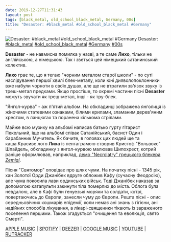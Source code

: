 ```yaml
---
date: 2019-12-27T11:31:43
layout: post
tags: [black_metal, old_school_black_metal, Germany, 00s]
title: "Desaster: #black_metal #old_school_black_metal #Germany"
---
```

![Desaster: #black_metal #old_school_black_metal #Germany](/assets/photos/photo_833@27-12-2019_11-31-43.jpg)
Desaster: [#black_metal](/tags/#black_metal) [#old_school_black_metal](/tags/#old_school_black_metal) [#Germany](/tags/#Germany) [#00s](/tags/#00s)

**Desaster** - не навмисна помилка у назві, а те саме **Лихо**, тільки не англійською, а німецькою. Так і зветься цей німецький сатанинський колектив.

**Лихо** грає те, що я тегаю &quot;чорним металом старої школи&quot; - по суті наслідування першої хвилі блек-металу, коли юні дияволопоклонники вже набули чорноти в своїх душах, але ще не втратили зв&#39;язок звуку із треш-метал предками. Якщо простіше, то окремі частини пісні **Desaster** можуть звучати як треш-метал, інші - як тру-блек.

&quot;Янгол-курва&quot; - аж п&#39;ятий альбом. На обкладинці зображена янголиця із жіночими статевими ознаками, білими крилами, зламаним дерев&#39;яним хрестом, в ланцюгах та поранена кількома стрілами.

Майже всю музику на альбомі написав батько гурту гітарист Пекельний, іще на альбомі співак Сатанійський, басист Один і барабанник Мучитель. Як бачите, в головах цих людей ще та каша.Красиве лого **Лиха** із пентаграмою створив Кристоф &quot;Вольвокс&quot; Шпайдель, обкладинку з янгол-курвою малював Шипохрест, котрий раніше оформлював, наприклад, [демо &quot;Necrolatry&quot; грецького блекера *Zemial*](https://t.me/vast_space_unexplored/2820).

Пісня &quot;Святомор&quot; оповідає про шлях чуми. На початку пісні - 1345 рік, хан Золотої Орди Джанібек вдруге обложив Кафу (сучасну Феодосію), але чума покосила лави ординських військ. Тоді Джанібек наказав за допомогою катапульти закинути тіла померлих до міста. Облога була невдалою, але в Кафі були генуезькі моряки та солдати, котрі, повертаючись до Європи, занесли чуму до Європи. Решта пісні - опис середньовічних кошмарів епідемії, коли немає ані знань з гігієни, ані надійних способів лікування, а лікарі-священики тікають із зараженого поселення першими. Також згадується &quot;очищення та еволюція, свято Смерті&quot;.

[APPLE MUSIC](https://music.apple.com/ru/album/angelwhore/1097561066) | [SPOTIFY](https://open.spotify.com/album/0XrjDtazvtG4ZtjPJnnl9m) | [DEEZER](https://www.deezer.com/album/12861698?utm_source=deezer&amp;utm_content=album-12861698&amp;utm_term=1601611822_1577438942&amp;utm_medium=web) | [GOOGLE MUSIC](https://play.google.com/music/m/Bcttk7ylylc7kio26jddfev74nu?t=Angelwhore_-_Desaster) | [YOUTUBE](https://www.youtube.com/playlist?list=OLAK5uy_lFa2SwlHMJYTW_ThMFU7Ne2pbRRXSW8lA) | [RUTRACKER](https://rutracker.org/forum/viewtopic.php?t=985059)